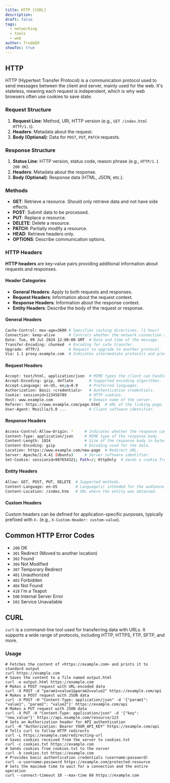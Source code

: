 ```yaml
---
title: HTTP [CURL]
description: 
draft: false
tags:
  - networking
  - tools
  - web
author: TrudeEH
showToc: true
---
```


## HTTP

HTTP (Hypertext Transfer Protocol) is a communication protocol used to send messages between the client and server, mainly used for the web. It's stateless, meaning each request is independent, which is why web browsers often use cookies to save state.

### Request Structure

1. **Request Line**: Method, URI, HTTP version (e.g., `GET /index.html HTTP/1.1`).
2. **Headers**: Metadata about the request.
3. **Body (Optional)**: Data for `POST`, `PUT`, `PATCH` requests.

### Response Structure

1. **Status Line**: HTTP version, status code, reason phrase (e.g., `HTTP/1.1 200 OK`).
2. **Headers**: Metadata about the response.
3. **Body (Optional)**: Response data (HTML, JSON, etc.).

### Methods

- **GET**: Retrieve a resource. Should only retrieve data and not have side effects.
- **POST**: Submit data to be processed.
- **PUT**: Replace a resource.
- **DELETE**: Delete a resource.
- **PATCH**: Partially modify a resource.
- **HEAD**: Retrieve headers only.
- **OPTIONS**: Describe communication options.

### HTTP Headers

**HTTP headers** are key-value pairs providing additional information about requests and responses.

#### Header Categories

- **General Headers**: Apply to both requests and responses.
- **Request Headers**: Information about the request context.
- **Response Headers**: Information about the response context.
- **Entity Headers**: Describe the body of the request or response.

#### General Headers

```Bash
Cache-Control: max-age=3600 # Specifies caching directives. (1 hour)
Connection: keep-alive      # Controls whether the network connection stays open.
Date: Tue, 09 Jul 2024 12:00:00 GMT  # Date and time of the message.
Transfer-Encoding: chunked  # Encoding for safe transfer.
Upgrade: HTTP/2             # Request to upgrade to another protocol.
Via: 1.1 proxy.example.com  # Indicates intermediate protocols and proxies.
```

#### **Request Headers**

```Bash
Accept: text/html, application/json  # MIME types the client can handle.
Accept-Encoding: gzip, deflate       # Supported encoding algorithms.
Accept-Language: en-US, en;q=0.9     # Preferred languages.
Authorization: Basic <credentials>   # Authentication credentials.
Cookie: sessionid=123456789          # HTTP cookies.
Host: www.example.com                # Domain name of the server.
Referer: https://www.example.com/page.html  # URL of the linking page.
User-Agent: Mozilla/5.0 ...          # Client software identifier.
```

#### Response Headers

```Bash
Access-Control-Allow-Origin: *     # Indicates whether the response can be shared with the given origin.
Content-Type: application/json     # MIME type of the response body.
Content-Length: 1024               # Size of the response body in bytes.
Content-Encoding: gzip             # Encoding used for the data.
Location: https://www.example.com/new-page  # Redirect URL.
Server: Apache/2.4.41 (Ubuntu)     # Server software identifier.
Set-Cookie: sessionid=987654321; Path=/; HttpOnly  # Sends a cookie from the server to the client.
```

#### Entity Headers

```Bash
Allow: GET, POST, PUT, DELETE  # Supported methods.
Content-Language: en-US        # Language(s) intended for the audience.
Content-Location: /index.htm   # URL where the entity was obtained.
```

#### Custom Headers

Custom headers can be defined for application-specific purposes, typically prefixed with `X-` (e.g., `X-Custom-Header: custom-value`).

## Common HTTP Error Codes

- `200` OK
- `301` Redirect (Moved to another location)
- `302` Found
- `304` Not Modified
- `307` Temporary Redirect
- `401` Unauthorized
- `403` Forbidden
- `404` Not Found
- `418` I'm a Teapot
- `500` Internal Server Error
- `503` Service Unavailable

## CURL

`curl` is a command-line tool used for transferring data with URLs. It supports a wide range of protocols, including HTTP, HTTPS, FTP, SFTP, and more.

### Usage

```Shell
# Fetches the content of <https://example.com> and prints it to standard output
curl https://example.com
# Saves the content to a file named output.html
curl -o output.html https://example.com
# Makes a POST request with URL-encoded data
curl -X POST -d "param1=value1&param2=value2" https://example.com/api
# Makes a POST request with JSON data
curl -X POST -H "Content-Type: application/json" -d '{"param1": "value1", "param2": "value2"}' https://example.com/api
# Makes a PUT request with JSON data
curl -X PUT -H "Content-Type: application/json" -d '{"key": "new_value"}' https://api.example.com/resource/123
# Sets an Authorization header for API authentication
curl -H "Authorization: Bearer YOUR_API_KEY" https://example.com/api
# Tells curl to follow HTTP redirects
curl -L https://example.com/redirecting-url
# Saves cookies received from the server to cookies.txt
curl -c cookies.txt https://example.com
# Sends cookies from cookies.txt to the server
curl -b cookies.txt https://example.com
# Provides basic authentication credentials (username:password)
curl -u username:password https://example.com/protected-resource
# Sets the maximum time to wait for a connection and the entire operation
curl --connect-timeout 10 --max-time 60 https://example.com
```
